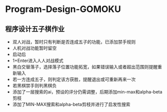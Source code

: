 # Program-Design-GOMOKU
## 程序设计五子棋作业
- 双人对战，暂时只有判断是否连成五子的功能，已添加禁手规则
- 人机对战功能暂时留空
- 启动后
- 1+Enter进入人人对战模式
- 黑白交替落子，选择落子位置功能拓宽，如果错误输入或者超出范围则提醒重新输入
- 若一方连成五子，则判定该方获胜，提醒退出或可重新再来一次
- 若黑棋禁手则判黑棋负
- 添加了一层搜索的ai，预设的评分仍需调整，后期添加min-max和alpha-beta剪枝
- 添加了MIN-MAX搜索和alpha-beta剪枝并进行了启发性搜索
